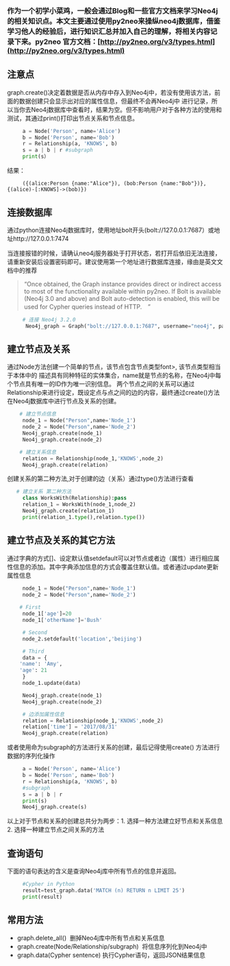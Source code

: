 ### 作为一个初学小菜鸡，一般会通过Blog和一些官方文档来学习Neo4j的相关知识点。本文主要通过使用py2neo来操纵neo4j数据库，借鉴学习他人的经验后，进行知识汇总并加入自己的理解，将相关内容记录下来。py2neo 官方文档：[http://py2neo.org/v3/types.html](http://py2neo.org/v3/types.html)</font>

## 注意点

graph.create()决定着数据是否从内存中存入到Neo4j中，若没有使用该方法，前面的数据创建只会显示出对应的属性信息，但最终不会再Neo4j中
进行记录，所以当你去Neo4j数据库中查看时，结果为空。但不影响用户对于各种方法的使用和测试，其通过print()打印出节点关系和节点信息。

```Python
     a = Node('Person', name='Alice')
     b = Node('Person', name='Bob')
     r = Relationship(a, 'KNOWS', b)
     s = a | b | r #subgraph
     print(s）
```
结果：
```
     ({(alice:Person {name:"Alice"}), (bob:Person {name:"Bob"})}, {(alice)-[:KNOWS]->(bob)})
```

## 连接数据库
通过python连接Neo4j数据库时，使用地址bolt开头(bolt://127.0.0.1:7687）或地址http://127.0.0.1:7474

当连接报错的时候，请确认neo4j服务器处于打开状态，若打开后依旧无法连接，请重新安装后设置密码即可。建议使用第一个地址进行数据库连接，缘由是英文文档中的推荐
>  “Once obtained, the Graph instance provides direct or indirect access 
to most of the functionality available within py2neo. If Bolt is 
available (Neo4j 3.0 and above) and Bolt auto-detection is enabled, this will       be used for Cypher queries instead of HTTP.　”

```Python
     # 连接 Neo4j 3.2.0
      Neo4j_graph = Graph("bolt://127.0.0.1:7687", username="neo4j", password= yourPassword)
```

## 建立节点及关系

通过Node方法创建一个简单的节点，该节点包含节点类型font>, 该节点类型相当于本体中的 描述具有同种特征的实体集合，name就是节点的名称，在Neo4j中每个节点具有唯一的ID作为唯一识别信息。 两个节点之间的关系可以通过Relationship来进行设定，既设定点与点之间的边的内容，最终通过create()方法在Neo4j数据库中进行节点及关系的创建。

```Python
    # 建立节点信息
     node_1 = Node("Person",name='Node_1')
     node_2 = Node("Person",name='Node_2')
     Neo4j_graph.create(node_1)
     Neo4j_graph.create(node_2)

    # 建立关系信息
     relation = Relationship(node_1,'KNOWS',node_2)
     Neo4j_graph.create(relation)
```	
创建关系的第二种方法,对于创建的边（关系）通过type()方法进行查看
```Python
   # 建立关系 第二种方法
     class WorksWith(Relationship):pass
     relation_1 = WorksWith(node_1,node_2)
     Neo4j_graph.create(relation_1)
     print(relation_1.type(),relation.type())
```

## 建立节点及关系的其它方法

通过字典的方式[]、设定默认值setdefault可以对节点或者边（属性）进行相应属性信息的添加。其中字典添加信息的方式会覆盖住默认值。或者通过update更新属性信息
```Python
     node_1 = Node("Person",name='Node_1')
     node_2 = Node("Person",name='Node_2')
     
    # First
     node_1['age']=20
     node_1['otherName']='Bush'

     # Second
     node_2.setdefault('location','beijing')

     # Third
     data = {
    'name': 'Amy',
    'age': 21
     }
     node_1.update(data)

     Neo4j_graph.create(node_1)
     Neo4j_graph.create(node_2)

     # 边添加属性信息
     relation = Relationship(node_1,'KNOWS',node_2)
     relation['time'] = '2017/08/31'
     Neo4j_graph.create(relation)
```
或者使用命为subgraph的方法进行关系的创建，最后记得使用create() 方法进行数据的序列化操作
```Python
     a = Node('Person', name='Alice')
     b = Node('Person', name='Bob')
     r = Relationship(a, 'KNOWS', b)
     #subgraph
     s = a | b | r
     print(s)
     Neo4j_graph.create(s)
```
以上对于节点和关系的创建总共分为两步：1. 选择一种方法建立好节点和关系信息 2. 选择一种建立节点之间关系的方法

## 查询语句

下面的语句表达的含义是查询Neo4j库中所有节点的信息并返回。
```Python
     #Cypher in Python
     result=test_graph.data('MATCH (n) RETURN n LIMIT 25')
     print(result)
```
## 常用方法
- graph.delete_all()  删掉Neo4j库中所有节点和关系信息
- graph.create(Node/Relationship/subgraph)  将信息序列化到Neo4j中
- graph.data(Cypher sentence) 执行Cypher语句，返回JSON结果信息

